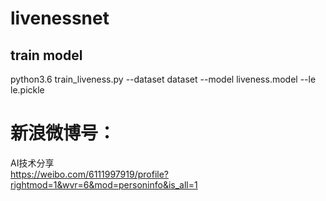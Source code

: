 # livenessnet

## train model

  python3.6 train_liveness.py --dataset dataset --model liveness.model --le le.pickle

# 新浪微博号：

  AI技术分享    
  https://weibo.com/6111997919/profile?rightmod=1&wvr=6&mod=personinfo&is_all=1
